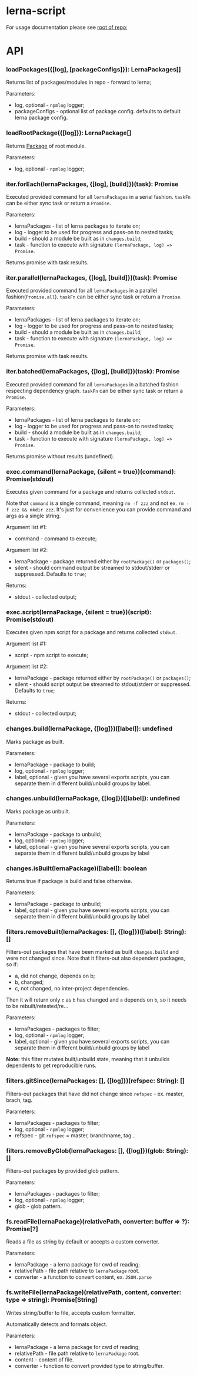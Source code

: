 # lerna-script

For usage documentation please see [root of repo](../README.md);

# API

### loadPackages({[log], [packageConfigs]}): LernaPackages[]
Returns list of packages/modules in repo - forward to lerna;

Parameters:
  - log, optional - `npmlog` logger;
  - packageConfigs - optional list of package config. defaults to default lerna package config.

### loadRootPackage({[log]}): LernaPackage[]
Returns [Package](https://github.com/lerna/lerna/blob/master/src/Package.js) of root module. 

Parameters:
  - log, optional - `npmlog` logger;
 
### iter.forEach(lernaPackages, {[log], [build]})(task): Promise
Executed provided command for all `lernaPackages` in a serial fashion. `taskFn` can be either sync task or return a `Promise`.

Parameters:
 - lernaPackages - list of lerna packages to iterate on;
 - log - logger to be used for progress and pass-on to nested tasks;
 - build - should a module be built as in `changes.build`;
 - task - function to execute with signature `(lernaPackage, log) => Promise`.

Returns promise with task results. 

### iter.parallel(lernaPackages, {[log], [build]})(task): Promise
Executed provided command for all `lernaPackages` in a parallel fashion(`Promise.all`). `taskFn` can be either sync task 
or return a `Promise`.

Parameters:
 - lernaPackages - list of lerna packages to iterate on;
 - log - logger to be used for progress and pass-on to nested tasks;
 - build - should a module be built as in `changes.build`;
 - task - function to execute with signature `(lernaPackage, log) => Promise`.

Returns promise with task results. 

### iter.batched(lernaPackages, {[log], [build]})(task): Promise
Executed provided command for all `lernaPackages` in a batched fashion respecting dependency graph. `taskFn` can be either 
sync task or return a `Promise`.

Parameters:
 - lernaPackages - list of lerna packages to iterate on;
 - log - logger to be used for progress and pass-on to nested tasks;
 - build - should a module be built as in `changes.build`;
 - task - function to execute with signature `(lernaPackage, log) => Promise`.

Returns promise without results (undefined). 

### exec.command(lernaPackage, {silent = true})(command): Promise(stdout)
Executes given command for a package and returns collected `stdout`.

Note that `command` is a single command, meaning `rm -f zzz` and not ex. `rm -f zzz && mkdir zzz`. It's just for convenience 
you can provide command and args as a single string. 

Argument list #1:
 - command - command to execute;

Argument list #2:
 - lernaPackage - package returned either by `rootPackage()` or `packages()`;
 - silent - should command output be streamed to stdout/stderr or suppressed. Defaults to `true`; 
 
Returns:
 - stdout - collected output; 
 
### exec.script(lernaPackage, {silent = true})(script): Promise(stdout)
Executes given npm script for a package and returns collected `stdout`.

Argument list #1:
 - script - npm script to execute;

Argument list #2:
 - lernaPackage - package returned either by `rootPackage()` or `packages()`;
 - silent - should script output be streamed to stdout/stderr or suppressed. Defaults to `true`;
 
Returns:
 - stdout - collected output;
 
### changes.build(lernaPackage, {[log]})([label]): undefined
Marks package as built.

Parameters:
  - lernaPackage - package to build;
  - log, optional - `npmlog` logger; 
  - label, optional - given you have several exports scripts, you can separate them in different build/unbuild groups by label.

### changes.unbuild(lernaPackage, {[log]})([label]): undefined
Marks package as unbuilt.

Parameters:
  - lernaPackage - package to unbuild;
  - log, optional - `npmlog` logger; 
  - label, optional - given you have several exports scripts, you can separate them in different build/unbuild groups by label

### changes.isBuilt(lernaPackage)([label]): boolean
Returns true if package is build and false otherwise.

Parameters:
 - lernaPackage - package to unbuild;
 - label, optional - given you have several exports scripts, you can separate them in different build/unbuild groups by label

### filters.removeBuilt(lernaPackages: [], {[log]})([label]: String): []
Filters-out packages that have been marked as built `changes.build` and were not changed since. Note that it filters-out also dependent packages, so if:
 - a, did not change, depends on b;
 - b, changed;
 - c, not changed, no inter-project dependencies.
 
Then it will return only `c` as `b` has changed and `a` depends on `b`, so it needs to be rebuilt/retested/re...

Parameters:
 - lernaPackages - packages to filter;
 - log, optional - `npmlog` logger; 
 - label, optional - given you have several exports scripts, you can separate them in different build/unbuild groups by label

**Note:** this filter mutates built/unbuild state, meaning that it unbuilds dependents to get reproducible runs.

### filters.gitSince(lernaPackages: [], {[log]})(refspec: String): []
Filters-out packages that have did not change since `refspec` - ex. master, brach, tag.

Parameters:
 - lernaPackages - packages to filter;
 - log, optional - `npmlog` logger; 
 - refspec - git `refspec` = master, branchname, tag...


### filters.removeByGlob(lernaPackages: [], {[log]})(glob: String): []
Filters-out packages by provided glob pattern.

Parameters:
 - lernaPackages - packages to filter;
 - log, optional - `npmlog` logger; 
 - glob - glob pattern.

### fs.readFile(lernaPackage)(relativePath, converter: buffer => ?): Promise[?]
Reads a file as string by default or accepts a custom converter.

Parameters:
 - lernaPackage - a lerna package for cwd of reading;
 - relativePath - file path relative to `lernaPackage` root.
 - converter - a function to convert content, ex. `JSON.parse`

### fs.writeFile(lernaPackage)(relativePath, content, converter: type => string): Promise[String]
Writes string/buffer to file, accepts custom formatter.

Automatically detects and formats object.

Parameters:
 - lernaPackage - a lerna package for cwd of reading;
 - relativePath - file path relative to `lernaPackage` root. 
 - content - content of file.
 - converter - function to convert provided type to string/buffer.